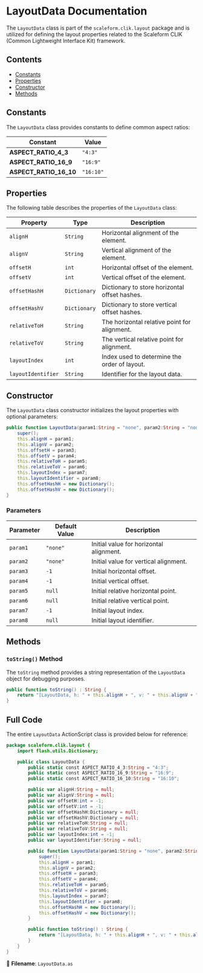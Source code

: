 # LayoutData Documentation

The `LayoutData` class is part of the `scaleform.clik.layout` package and is utilized for defining the layout properties related to the Scaleform CLIK (Common Lightweight Interface Kit) framework.

## Contents
- [Constants](#constants)
- [Properties](#properties)
- [Constructor](#constructor)
- [Methods](#methods)

## Constants

The `LayoutData` class provides constants to define common aspect ratios:

| Constant | Value |
|----------|-------|
| **ASPECT_RATIO_4_3** | `"4:3"` |
| **ASPECT_RATIO_16_9** | `"16:9"` |
| **ASPECT_RATIO_16_10** | `"16:10"` |

## Properties

The following table describes the properties of the `LayoutData` class:

| Property | Type | Description |
|----------|------|-------------|
| `alignH` | `String` | Horizontal alignment of the element. |
| `alignV` | `String` | Vertical alignment of the element. |
| `offsetH` | `int` | Horizontal offset of the element. |
| `offsetV` | `int` | Vertical offset of the element. |
| `offsetHashH` | `Dictionary` | Dictionary to store horizontal offset hashes. |
| `offsetHashV` | `Dictionary` | Dictionary to store vertical offset hashes. |
| `relativeToH` | `String` | The horizontal relative point for alignment. |
| `relativeToV` | `String` | The vertical relative point for alignment. |
| `layoutIndex` | `int` | Index used to determine the order of layout. |
| `layoutIdentifier` | `String` | Identifier for the layout data. |

## Constructor

The `LayoutData` class constructor initializes the layout properties with optional parameters:

```actionscript
public function LayoutData(param1:String = "none", param2:String = "none", param3:int = -1, param4:int = -1, param5:String = null, param6:String = null, param7:int = -1, param8:String = null) {
    super();
    this.alignH = param1;
    this.alignV = param2;
    this.offsetH = param3;
    this.offsetV = param4;
    this.relativeToH = param5;
    this.relativeToV = param6;
    this.layoutIndex = param7;
    this.layoutIdentifier = param8;
    this.offsetHashH = new Dictionary();
    this.offsetHashV = new Dictionary();
}
```

### Parameters

| Parameter | Default Value | Description |
|-----------|---------------|-------------|
| `param1` | `"none"` | Initial value for horizontal alignment. |
| `param2` | `"none"` | Initial value for vertical alignment. |
| `param3` | `-1` | Initial horizontal offset. |
| `param4` | `-1` | Initial vertical offset. |
| `param5` | `null` | Initial relative horizontal point. |
| `param6` | `null` | Initial relative vertical point. |
| `param7` | `-1` | Initial layout index. |
| `param8` | `null` | Initial layout identifier. |

## Methods

### `toString()` Method

The `toString` method provides a string representation of the `LayoutData` object for debugging purposes.

```actionscript
public function toString() : String {
    return "[LayoutData, h: " + this.alignH + ", v: " + this.alignV + ", oh: " + this.offsetH + ", ov: " + this.offsetV + ", relh: " + this.relativeToH + ", relv: " + this.relativeToV + ", idx: " + this.layoutIndex + "]";
}
```

## Full Code

The entire `LayoutData` ActionScript class is provided below for reference:

```actionscript
package scaleform.clik.layout {
    import flash.utils.Dictionary;

    public class LayoutData {
        public static const ASPECT_RATIO_4_3:String = "4:3";
        public static const ASPECT_RATIO_16_9:String = "16:9";
        public static const ASPECT_RATIO_16_10:String = "16:10";

        public var alignH:String = null;
        public var alignV:String = null;
        public var offsetH:int = -1;
        public var offsetV:int = -1;
        public var offsetHashH:Dictionary = null;
        public var offsetHashV:Dictionary = null;
        public var relativeToH:String = null;
        public var relativeToV:String = null;
        public var layoutIndex:int = -1;
        public var layoutIdentifier:String = null;

        public function LayoutData(param1:String = "none", param2:String = "none", param3:int = -1, param4:int = -1, param5:String = null, param6:String = null, param7:int = -1, param8:String = null) {
            super();
            this.alignH = param1;
            this.alignV = param2;
            this.offsetH = param3;
            this.offsetV = param4;
            this.relativeToH = param5;
            this.relativeToV = param6;
            this.layoutIndex = param7;
            this.layoutIdentifier = param8;
            this.offsetHashH = new Dictionary();
            this.offsetHashV = new Dictionary();
        }

        public function toString() : String {
            return "[LayoutData, h: " + this.alignH + ", v: " + this.alignV + ", oh: " + this.offsetH + ", ov: " + this.offsetV + ", relh: " + this.relativeToH + ", relv: " + this.relativeToV + ", idx: " + this.layoutIndex + "]";
        }
    }
}
```

📄 **Filename**: `LayoutData.as`
